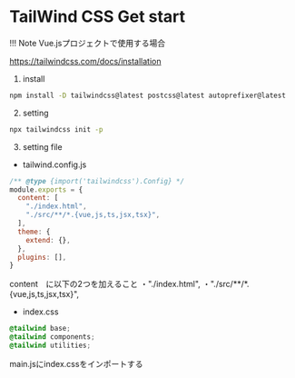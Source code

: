 # TailWind CSS Get start

!!! Note Vue.jsプロジェクトで使用する場合


https://tailwindcss.com/docs/installation


1. install

~~~bash
npm install -D tailwindcss@latest postcss@latest autoprefixer@latest
~~~

2. setting

~~~bash
npx tailwindcss init -p
~~~

3. setting file

- tailwind.config.js

~~~javascript
/** @type {import('tailwindcss').Config} */
module.exports = {
  content: [
    "./index.html",
    "./src/**/*.{vue,js,ts,jsx,tsx}",
  ],
  theme: {
    extend: {},
  },
  plugins: [],
}
~~~

content　に以下の2つを加えること
・"./index.html",
・"./src/**/*.{vue,js,ts,jsx,tsx}",

- index.css

~~~css
@tailwind base;
@tailwind components;
@tailwind utilities;
~~~

main.jsにindex.cssをインポートする
